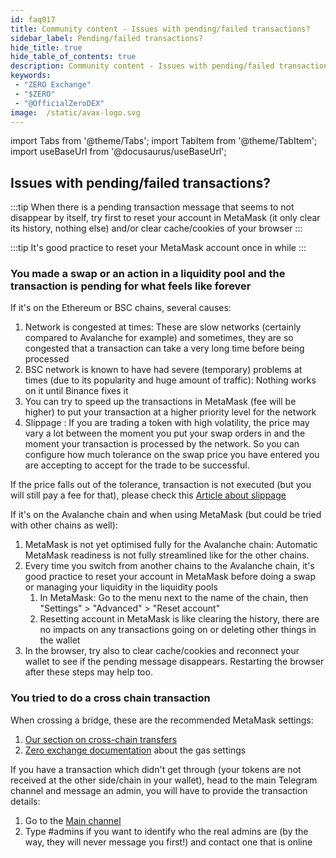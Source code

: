 ```yaml
---
id: faq017
title: Community content - Issues with pending/failed transactions?
sidebar_label: Pending/failed transactions?
hide_title: true
hide_table_of_contents: true
description: Community content - Issues with pending/failed transactions?
keywords:
 - "ZERO Exchange"
 - "$ZERO"
 - "@OfficialZeroDEX"
image:  /static/avax-logo.svg
---
```


import Tabs from '@theme/Tabs';
import TabItem from '@theme/TabItem';
import useBaseUrl from '@docusaurus/useBaseUrl';

## Issues with pending/failed transactions?

:::tip
When there is a pending transaction message that seems to not disappear by itself, try first to reset your account in MetaMask (it only clear its history, nothing else) and/or clear cache/cookies of your browser
:::

:::tip
It's good practice to reset your MetaMask account once in while
:::

### You made a swap or an action in a liquidity pool and the transaction is pending for what feels like forever

If it's on the Ethereum or BSC chains, several causes:

1. Network is congested at times: These are slow networks (certainly compared to Avalanche for example) and sometimes, they are so congested that a transaction can take a very long time before being processed  
1. BSC network is known to have had severe (temporary) problems at times (due to its popularity and huge amount of traffic): Nothing works on it until Binance fixes it
1. You can try to speed up the transactions in MetaMask (fee will be higher) to put your transaction at a higher priority level for the network
1. Slippage : If you are trading a token with high volatility, the price may vary a lot between the moment you put your swap orders in and the moment your transaction is processed by the network.   So you can configure how much tolerance on the swap price you have entered you are accepting to accept for the trade to be successful.

If the price falls out of the tolerance, transaction is not executed (but you will still pay a fee for that), please check this [Article about slippage](https://dexenetwork.medium.com/what-is-slippage-and-why-does-it-matter-uniswap-example-43e32d712651)


If it's on the Avalanche chain and when using MetaMask (but could be tried with other chains as well):

1. MetaMask is not yet optimised fully for the Avalanche chain: Automatic MetaMask readiness is not fully streamlined like for the other chains.
1. Every time you switch from another chains to the Avalanche chain, it's good practice to reset your account in MetaMask before doing a swap or managing your liquidity in the liquidity pools
	1. In MetaMask: Go to the menu next to the name of the chain, then "Settings" > "Advanced" > "Reset account"
	1. Resetting account in MetaMask is like clearing the history, there are no impacts on any transactions going on or deleting other things in the wallet
1. In the browser, try also to clear cache/cookies and reconnect your wallet to see if the pending message disappears.  Restarting the browser after these steps may help too.

### You tried to do a cross chain transaction

When crossing a bridge, these are the recommended MetaMask settings:

1. [Our section on cross-chain transfers](https://0.masternode.io/docs/eth#cross-chain-transfers)
1. [Zero exchange documentation](https://0-exchange.gitbook.io/0-exchange-docs/pinned/transaction-fails) about the gas settings


If you have a transaction which didn't get through (your tokens are not received at the other side/chain in your wallet), head to the main Telegram channel and message an admin, you will have to provide the transaction details:
1. Go to the [Main channel](https://t.me/ZeroExchangeCommunity)
1. Type #admins if you want to identify who the real admins are (by the way, they will never message you first!) and contact one that is online
